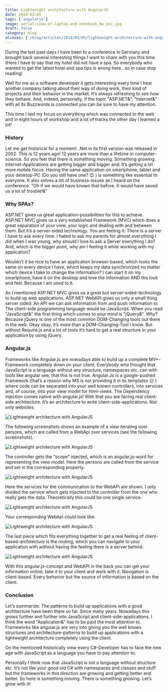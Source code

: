 ```yaml
---
title: Lightweight architecture with AngularJS
date: 2014-03-05
tags: ['angularjs']
image: aerial-view-of-laptop-and-notebook_bw_osc.jpg
draft: false
category: blog
aliases: ['/blog/articles/2014/03/05/lightweight-architecture-with-angularjs/']
---
```


During the last past days I have been to a conference in Germany and brought back several interesting things I want to share with you this time. (Here I have to say that my hotel did not have a spa. So everybody who wanted to get the latest hotel and spa tips is wrong here&#8230;so in case stop reading)

Well for me as a software developer it gets interesting every time I hear another company talking about their way of doing work, their kind of projects and their behavior in the market. It’s always refreshing to see how they behave. And, indeed, personally, if the topic "ASP.NET&", "Internet&" with all its Buzzwords is connected you can be sure to have my attention.

This time I laid my focus on everything which was connected to the web and in eight hours of workshop and a lot of tracks the other day I learned a lot!

### History

Let me get historical for a moment: .Net in its first version was released in 2002. This is 12 years ago! 12 years are more than a lifetime in computer-science. So you feel that there is something moving. Something growing. Internet-Applications are getting bigger and bigger and: It’s getting a lot more mobile focus. Having the same application on smartphone, tablet and your desktop-PC (Do you still have one? 😉 ) is something like essential to everyone. It also solves a lot of business-issues as I heard on the conference. "Oh if we would have known that before. It would have saved us a lot of trouble!&"

### Why SPAs?

ASP.NET gives us great application-possibilities for this to achieve. ASP.NET MVC gives us a very established Framework (MVC) which does a great separation of your view, your logic and dealing with and between them. But it’s a server-sided technology. You are feeling it: There is a server I have to ask every time. I hated to ask my parents for almost everything I did when I was young, why should I love to ask a Server everything I do? And, which is the bigger point, why am I feeling it while working with my application?

Wouldn't it be nice to have an application browser-based, which looks the same on every device I have, which keeps my data synchronized no matter which device I take to change the information? I can start it on my smartphone, have it on the desktop and love the information AND the look and feel. Because I am used to it.

As I mentioned ASP.NET MVC gives us a great but server-sided-technology to build up web applications. ASP.NET WebAPI gives us only a small thing server sided: An API we can ask information from and push information to. The client-side programming language would be JavaScript. When you read "JavaScript&" the first thing which comes to your mind is "jQuery&". Why? Because jQuery is one of the most common DOM-Changing tools out there in the web. Okay okay, it’s more than a DOM-Changing-Tool I know. But without Require.js and a lot of tools it’s hard to get a real structure in your application by using jQuery.

### Angular.js

Frameworks like Angular.js are nowadays able to build up a complete MV\*-Framework completely down on your client. Everybody who thought that JavaScript is a language without any structure, namespaces etc. can with tools like angular see, that this is not true. Angular.Js is a google-pushed Framework (that’s a reason why MS is not providing it in its templates 😉 ) where code can be separated into your well known controllers, into services and, of course, into your view model for html-views. The Dependency injection comes native with angular.js! With that you are facing real client-side architecture. It’s an architecture to write client-side-applications. Not only websites.

![Lightweight architecture with AngularJS](https://cdn.offering.solutions/img/articles/2014-03-05/5ab97616-0c2c-4953-9bca-8f5c20415c45.png)

The following screenshots shows an example of a view iterating over persons, which are called from a WebApi over services (see the following screenshots).

![Lightweight architecture with AngularJS](https://cdn.offering.solutions/img/articles/2014-03-05/f45c07ec-ef2b-4369-86ac-786ec18ab1ee.png)

The controller gets the “scope” injected, which is an angular.js-word for representing the view model. Here the persons are called from the service and set in the corresponding property.

![Lightweight architecture with AngularJS](https://cdn.offering.solutions/img/articles/2014-03-05/d76d36a2-13d9-4bf4-9a1d-42a29d36536f.png)

Here the services for the communication to the WebAPi are shown. I only divided the service which gets injected to the controller from the one who really gets the data. Theoretically this could be one single service.

![Lightweight architecture with AngularJS](https://cdn.offering.solutions/img/articles/2014-03-05/d7b243d3-9c6e-48dd-9e16-37ee9f27127d.png)

Your corresponding WebApi could look like:

![Lightweight architecture with AngularJS](https://cdn.offering.solutions/img/articles/2014-03-05/a3bc7793-7ecf-4bcc-9121-e26908d668dc.png)

The last piece which fits everything together to get a real feeling of client-based-architecture is the routing, which you can navigate to your application with without having the feeling there is a server behind.

![Lightweight architecture with AngularJS](https://cdn.offering.solutions/img/articles/2014-03-05/874e9c02-d238-4cc9-afca-686785cd9397.png)

With this angular.js-concept and WebAPI in the back you can get your information online, take it to your client and work with it. Navigation is client-based. Every behavior but the source of information is based on the client.

### Conclusion

Let’s summarize: The patterns to build up applications with a good architecture have been there so far. Since many years. Nowadays this grows further and further into JavaScript and client-side-applications. I think the word "Application&" has to be paid the most attention to. Frameworks like angular.js are very into giving you the well knows structures and architecture-patterns to build up applications with a lightweight architecture completely using the client.

On the mentioned historically view every C#-Developer has to face the new age with JavaScript as a language you have to pay attention to.

Personally I think now that JavaScript is not a language without structure etc. It’s not like your good old C# with namespaces and classes and stuff but the frameworks in this direction are growing and getting better and better. So here is something moving. There is something growing. Let’s grow with it!
